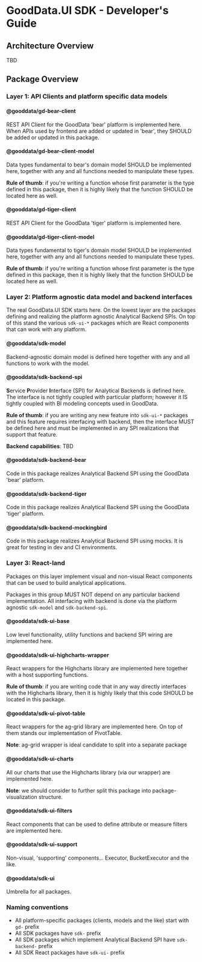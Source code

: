 # GoodData.UI SDK - Developer's Guide

## Architecture Overview

TBD

## Package Overview

### Layer 1: API Clients and platform specific data models

#### @gooddata/gd-bear-client

REST API Client for the GoodData 'bear' platform is implemented here. When APIs used by frontend are added or updated
in 'bear', they SHOULD be added or updated in this package.

#### @gooddata/gd-bear-client-model

Data types fundamental to bear's domain model SHOULD be implemented here, together with any and all functions
needed to manipulate these types.

**Rule of thumb**: if you're writing a function whose first parameter is the type defined in this package, then it
is highly likely that the function SHOULD be located here as well.

#### @gooddata/gd-tiger-client

REST API Client for the GoodData 'tiger' platform is implemented here.

#### @gooddata/gd-tiger-client-model

Data types fundamental to tiger's domain model SHOULD be implemented here, together with any and all functions
needed to manipulate these types.

**Rule of thumb**: if you're writing a function whose first parameter is the type defined in this package, then it
is highly likely that the function SHOULD be located here as well.

### Layer 2: Platform agnostic data model and backend interfaces

The real GoodData.UI SDK starts here. On the lowest layer are the packages defining and realizing the platform
agnostic Analytical Backend SPIs. On top of this stand the various `sdk-ui-*` packages which are React components
that can work with any platform.

#### @gooddata/sdk-model

Backend-agnostic domain model is defined here together with any and all functions to work with the model.

#### @gooddata/sdk-backend-spi

**S**ervice **P**rovider **I**nterface (SPI) for Analytical Backends is defined here. The interface is not tightly
coupled with particular platform; however it IS tightly coupled with BI modeling concepts used in GoodData.

**Rule of thumb**: if you are writing any new feature into `sdk-ui-*` packages and this feature
requires interfacing with backend, then the interface MUST be defined here and must be implemented in any SPI
realizations that support that feature.

**Backend capabilities**: TBD

#### @gooddata/sdk-backend-bear

Code in this package realizes Analytical Backend SPI using the GoodData 'bear' platform.

#### @gooddata/sdk-backend-tiger

Code in this package realizes Analytical Backend SPI using the GoodData 'tiger' platform.

#### @gooddata/sdk-backend-mockingbird

Code in this package realizes Analytical Backend SPI using mocks. It is great for testing in
dev and CI environments.

### Layer 3: React-land

Packages on this layer implement visual and non-visual React components that can be used to build
analytical applications.

Packages in this group MUST NOT depend on any particular backend implementation. All interfacing with backend
is done via the platform agnostic `sdk-model` and `sdk-backend-spi`.

#### @gooddata/sdk-ui-base

Low level functionality, utility functions and backend SPI wiring are implemented here.

#### @gooddata/sdk-ui-highcharts-wrapper

React wrappers for the Highcharts library are implemented here together with a host supporting functions.

**Rule of thumb**: if you are writing code that in any way directly interfaces with the Highcharts library, then
it is highly likely that this code SHOULD be located in this package.

#### @gooddata/sdk-ui-pivot-table

React wrappers for the ag-grid library are implemented here. On top of them stands our implementation of PivotTable.

**Note**: ag-grid wrapper is ideal candidate to split into a separate package

#### @gooddata/sdk-ui-charts

All our charts that use the Highcharts library (via our wrapper) are implemented here.

**Note**: we should consider to further split this package into package-visualization structure.

#### @gooddata/sdk-ui-filters

React components that can be used to define attribute or measure filters are implemented here.

#### @gooddata/sdk-ui-support

Non-visual, 'supporting' components... Executor, BucketExecutor and the like.

#### @gooddata/sdk-ui

Umbrella for all packages.

### Naming conventions

-   All platform-specific packages (clients, models and the like) start with `gd-` prefix
-   All SDK packages have `sdk-` prefix
-   All SDK packages which implement Analytical Backend SPI have `sdk-backend-` prefix
-   All SDK React packages have `sdk-ui-` prefix
